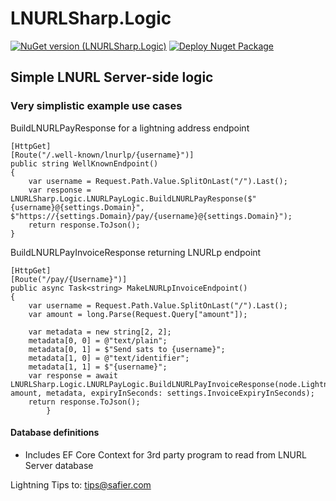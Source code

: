 # LNURLSharp.Logic
[![NuGet version (LNURLSharp.Logic)](https://img.shields.io/nuget/v/LNURLSharp.Logic.svg?style=flat-square)](https://www.nuget.org/packages/LNURLSharp.Logic)
[![Deploy Nuget Package](https://github.com/rsafier/LNURLSharp/actions/workflows/PublishNuget.yml/badge.svg)](https://github.com/rsafier/LNURLSharp/actions/workflows/PublishNuget.yml)
## Simple LNURL Server-side logic

### Very simplistic example use cases
BuildLNURLPayResponse for a lightning address endpoint
```
[HttpGet]
[Route("/.well-known/lnurlp/{username}")]
public string WellKnownEndpoint()
{
    var username = Request.Path.Value.SplitOnLast("/").Last();
    var response = LNURLSharp.Logic.LNURLPayLogic.BuildLNURLPayResponse($"{username}@{settings.Domain}", $"https://{settings.Domain}/pay/{username}@{settings.Domain}");
    return response.ToJson();
}
```

BuildLNURLPayInvoiceResponse returning LNURLp endpoint
```
[HttpGet]
[Route("/pay/{Username}")]
public async Task<string> MakeLNURLpInvoiceEndpoint()
{
    var username = Request.Path.Value.SplitOnLast("/").Last();
    var amount = long.Parse(Request.Query["amount"]);

    var metadata = new string[2, 2];
    metadata[0, 0] = @"text/plain";
    metadata[0, 1] = $"Send sats to {username}";
    metadata[1, 0] = @"text/identifier";
    metadata[1, 1] = $"{username}";
    var response = await LNURLSharp.Logic.LNURLPayLogic.BuildLNURLPayInvoiceResponse(node.LightningClient, amount, metadata, expiryInSeconds: settings.InvoiceExpiryInSeconds);
    return response.ToJson();
        }
```

#### Database definitions
- Includes EF Core Context for 3rd party program to read from LNURL Server database

Lightning Tips to: tips@safier.com